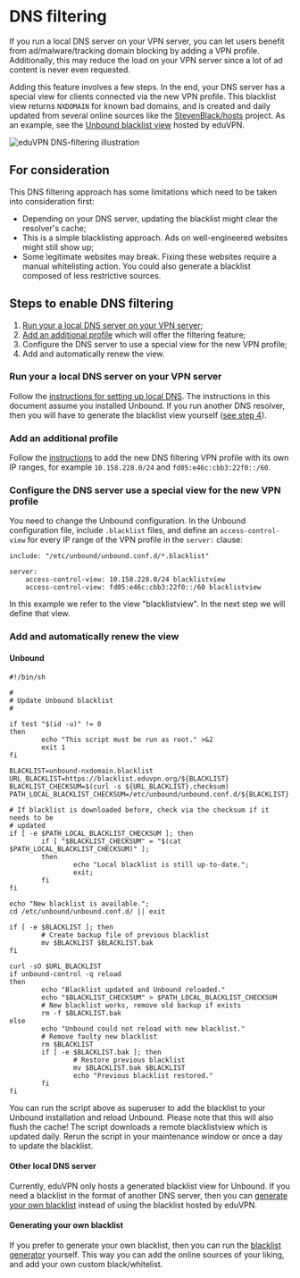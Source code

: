 # DNS filtering

If you run a local DNS server on your VPN server, you can let users benefit from
ad/malware/tracking domain blocking by adding a VPN profile. Additionally, this
may reduce the load on your VPN server since a lot of ad content is never even
requested.

Adding this feature involves a few steps. In the end, your DNS server has a
special view for clients connected via the new VPN profile. This blacklist view
returns `NXDOMAIN` for known bad domains, and is created and daily updated from
several online sources like the
[StevenBlack/hosts](https://github.com/StevenBlack/hosts) project. As an
example, see the [Unbound blacklist
view](https://blacklist.eduvpn.org/unbound-nxdomain.blacklist) hosted by eduVPN.

![eduVPN DNS-filtering illustration](img/dns_filtering.png)

## For consideration

This DNS filtering approach has some limitations which need to be taken into
consideration first:

* Depending on your DNS server, updating the blacklist might clear the
  resolver's cache;
* This is a simple blacklisting approach. Ads on well-engineered websites might
  still show up;
* Some legitimate websites may break. Fixing these websites require a manual
  whitelisting action. You could also generate a blacklist composed of less
restrictive sources.

## Steps to enable DNS filtering

1. [Run your a local DNS server on your VPN server](LOCAL_DNS.md);
2. [Add an additional profile](MULTI_PROFILE.md) which will offer the filtering
    feature;
3. Configure the DNS server to use a special view for the new VPN profile;
4. Add and automatically renew the view.

### Run your a local DNS server on your VPN server

Follow the [instructions for setting up local DNS](LOCAL_DNS.md). The
instructions in this document assume you installed Unbound. If you run another
DNS resolver, then you will have to generate the blacklist view yourself ([see
step 4](#other-local-dns-server)).

### Add an additional profile

Follow the [instructions](MULTI_PROFILE.md) to add the new DNS filtering VPN
profile with its own IP ranges, for example `10.158.228.0/24` and
`fd05:e46c:cbb3:22f0::/60`.

### Configure the DNS server use a special view for the new VPN profile

You need to change the Unbound configuration. In the Unbound configuration file,
include `.blacklist` files, and define an `access-control-view` for every IP
range of the VPN profile in the `server:` clause:

```
include: "/etc/unbound/unbound.conf.d/*.blacklist"
 
server:
    access-control-view: 10.158.228.0/24 blacklistview
    access-control-view: fd05:e46c:cbb3:22f0::/60 blacklistview
```

In this example we refer to the view "blacklistview". In the next step we will
define that view.

### Add and automatically renew the view

#### Unbound

```shell
#!/bin/sh

#
# Update Unbound blacklist
#

if test "$(id -u)" != 0
then
        echo "This script must be run as root." >&2
        exit 1
fi

BLACKLIST=unbound-nxdomain.blacklist
URL_BLACKLIST=https://blacklist.eduvpn.org/${BLACKLIST}
BLACKLIST_CHECKSUM=$(curl -s ${URL_BLACKLIST}.checksum)
PATH_LOCAL_BLACKLIST_CHECKSUM=/etc/unbound/unbound.conf.d/${BLACKLIST}.checksum

# If blacklist is downloaded before, check via the checksum if it needs to be
# updated
if [ -e $PATH_LOCAL_BLACKLIST_CHECKSUM ]; then
        if [ "$BLACKLIST_CHECKSUM" = "$(cat $PATH_LOCAL_BLACKLIST_CHECKSUM)" ];
        then
                echo "Local blacklist is still up-to-date.";
                exit;
        fi
fi

echo "New blacklist is available.";
cd /etc/unbound/unbound.conf.d/ || exit

if [ -e $BLACKLIST ]; then
        # Create backup file of previous blacklist
        mv $BLACKLIST $BLACKLIST.bak
fi

curl -sO $URL_BLACKLIST
if unbound-control -q reload
then
        echo "Blacklist updated and Unbound reloaded."
        echo "$BLACKLIST_CHECKSUM" > $PATH_LOCAL_BLACKLIST_CHECKSUM
        # New blacklist works, remove old backup if exists
        rm -f $BLACKLIST.bak
else
        echo "Unbound could not reload with new blacklist."
        # Remove faulty new blacklist
        rm $BLACKLIST
        if [ -e $BLACKLIST.bak ]; then
                # Restore previous blacklist
                mv $BLACKLIST.bak $BLACKLIST
                echo "Previous blacklist restored."
        fi
fi
```

You can run the script above as superuser to add the blacklist to your Unbound
installation and reload Unbound. Please note that this will also flush the
cache!  The script downloads a remote blacklistview which is updated daily.
Rerun the script in your maintenance window or once a day to update the
blacklist.

#### Other local DNS server

Currently, eduVPN only hosts a generated blacklist view for Unbound. If you need
a blacklist in the format of another DNS server, then you can [generate your own
blacklist](#generating-your-own-blacklist) instead of using the blacklist hosted
by eduVPN.

#### Generating your own blacklist

If you prefer to generate your own blacklist, then you can run the [blacklist
generator](https://github.com/shaanen/dns-blackhole) yourself. This way you can
add the online sources of your liking, and add your own custom black/whitelist.
